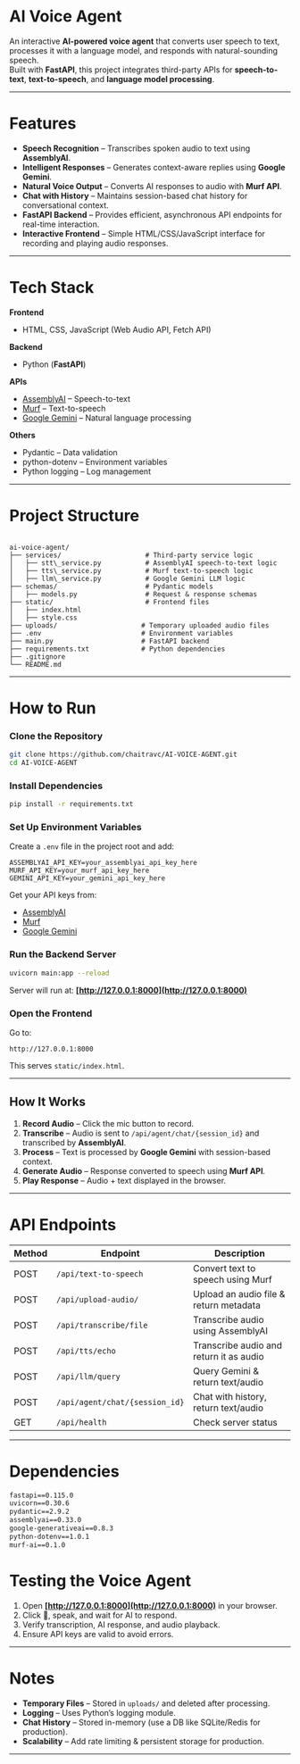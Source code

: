 

#  AI Voice Agent

An interactive **AI-powered voice agent** that converts user speech to text, processes it with a language model, and responds with natural-sounding speech.  
Built with **FastAPI**, this project integrates third-party APIs for **speech-to-text**, **text-to-speech**, and **language model processing**.

---

#  Features

- **Speech Recognition** – Transcribes spoken audio to text using **AssemblyAI**.
- **Intelligent Responses** – Generates context-aware replies using **Google Gemini**.
- **Natural Voice Output** – Converts AI responses to audio with **Murf API**.
- **Chat with History** – Maintains session-based chat history for conversational context.
- **FastAPI Backend** – Provides efficient, asynchronous API endpoints for real-time interaction.
- **Interactive Frontend** – Simple HTML/CSS/JavaScript interface for recording and playing audio responses.

---

#  Tech Stack

**Frontend**  
- HTML, CSS, JavaScript (Web Audio API, Fetch API)

**Backend**  
- Python (**FastAPI**)

**APIs**  
- [AssemblyAI](https://www.assemblyai.com/) – Speech-to-text  
- [Murf](https://murf.ai/) – Text-to-speech  
- [Google Gemini](https://ai.google/) – Natural language processing

**Others**  
- Pydantic – Data validation  
- python-dotenv – Environment variables  
- Python logging – Log management  

---

#  Project Structure

```

ai-voice-agent/
├── services/                     # Third-party service logic
│   ├── stt\_service.py           # AssemblyAI speech-to-text logic
│   ├── tts\_service.py           # Murf text-to-speech logic
│   ├── llm\_service.py           # Google Gemini LLM logic
├── schemas/                      # Pydantic models
│   ├── models.py                 # Request & response schemas
├── static/                       # Frontend files
│   ├── index.html
│   ├── style.css
├── uploads/                     # Temporary uploaded audio files
├── .env                         # Environment variables
├── main.py                      # FastAPI backend
├── requirements.txt             # Python dependencies
├── .gitignore
└── README.md

````

---

#  How to Run

###  Clone the Repository
```bash
git clone https://github.com/chaitravc/AI-VOICE-AGENT.git
cd AI-VOICE-AGENT
````

###  Install Dependencies

```bash
pip install -r requirements.txt
```

### Set Up Environment Variables

Create a `.env` file in the project root and add:

```env
ASSEMBLYAI_API_KEY=your_assemblyai_api_key_here
MURF_API_KEY=your_murf_api_key_here
GEMINI_API_KEY=your_gemini_api_key_here
```

Get your API keys from:

* [AssemblyAI](https://www.assemblyai.com/)
* [Murf](https://murf.ai/)
* [Google Gemini](https://ai.google/)

### Run the Backend Server

```bash
uvicorn main:app --reload
```

Server will run at: **[http://127.0.0.1:8000](http://127.0.0.1:8000)**

### Open the Frontend

Go to:

```
http://127.0.0.1:8000
```

This serves `static/index.html`.

---

## How It Works

1. **Record Audio** – Click the mic button to record.
2. **Transcribe** – Audio is sent to `/api/agent/chat/{session_id}` and transcribed by **AssemblyAI**.
3. **Process** – Text is processed by **Google Gemini** with session-based context.
4. **Generate Audio** – Response converted to speech using **Murf API**.
5. **Play Response** – Audio + text displayed in the browser.

---

#  API Endpoints

| Method | Endpoint                       | Description                             |
| ------ | ------------------------------ | --------------------------------------- |
| POST   | `/api/text-to-speech`          | Convert text to speech using Murf       |
| POST   | `/api/upload-audio/`           | Upload an audio file & return metadata  |
| POST   | `/api/transcribe/file`         | Transcribe audio using AssemblyAI       |
| POST   | `/api/tts/echo`                | Transcribe audio and return it as audio |
| POST   | `/api/llm/query`               | Query Gemini & return text/audio        |
| POST   | `/api/agent/chat/{session_id}` | Chat with history, return text/audio    |
| GET    | `/api/health`                  | Check server status                     |

---

# Dependencies

```txt
fastapi==0.115.0
uvicorn==0.30.6
pydantic==2.9.2
assemblyai==0.33.0
google-generativeai==0.8.3
python-dotenv==1.0.1
murf-ai==0.1.0
```





#  Testing the Voice Agent

1. Open **[http://127.0.0.1:8000](http://127.0.0.1:8000)** in your browser.
2. Click 🎤, speak, and wait for AI to respond.
3. Verify transcription, AI response, and audio playback.
4. Ensure API keys are valid to avoid errors.

---

# Notes

* **Temporary Files** – Stored in `uploads/` and deleted after processing.
* **Logging** – Uses Python’s logging module.
* **Chat History** – Stored in-memory (use a DB like SQLite/Redis for production).
* **Scalability** – Add rate limiting & persistent storage for production.

---



```
